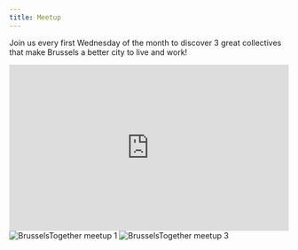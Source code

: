 ```yaml
---
title: Meetup
---
```


Join us every first Wednesday of the month to discover 3 great collectives that make Brussels a better city to live and work!

<iframe src="https://opencollective.com/brusselstogether/events.html" width="100%" height="300" frameborder="0"></iframe

![BrusselsTogether meetup 1](https://cl.ly/333Y1m421c2j/BrusselsTogether-meetup1.jpg)
![BrusselsTogether meetup 3](https://cl.ly/280B2l3U3M2e/BrusselsTogether-meetup3.jpg)